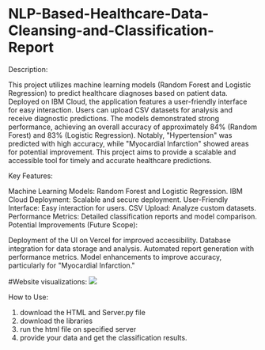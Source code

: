 # NLP-Based-Healthcare-Data-Cleansing-and-Classification-Report

Description:

This project utilizes machine learning models (Random Forest and Logistic Regression) to predict healthcare diagnoses based on patient data. Deployed on IBM Cloud, the application features a user-friendly interface for easy interaction. Users can upload CSV datasets for analysis and receive diagnostic predictions. The models demonstrated strong performance, achieving an overall accuracy of approximately 84% (Random Forest) and 83% (Logistic Regression). Notably, "Hypertension" was predicted with high accuracy, while "Myocardial Infarction" showed areas for potential improvement. This project aims to provide a scalable and accessible tool for timely and accurate healthcare predictions.

Key Features:

Machine Learning Models: Random Forest and Logistic Regression.
IBM Cloud Deployment: Scalable and secure deployment.
User-Friendly Interface: Easy interaction for users.
CSV Upload: Analyze custom datasets.
Performance Metrics: Detailed classification reports and model comparison.
Potential Improvements (Future Scope):

Deployment of the UI on Vercel for improved accessibility.
Database integration for data storage and analysis.
Automated report generation with performance metrics.
Model enhancements to improve accuracy, particularly for "Myocardial Infarction."

#Website visualizations:
![](images/screenshot.png)

How to Use:
1. download the HTML and Server.py file
2. download the libraries
3. run the html file on specified server
4. provide your data and get the classification results.
